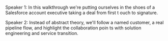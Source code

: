 Speaker 1: In this walkthrough we're putting ourselves in the shoes of a Salesforce account executive taking a deal from first t
ouch to signature.

Speaker 2: Instead of abstract theory, we'll follow a named customer, a real pipeline flow, and highlight the collaboration poin
ts with solution engineering and service transition.
